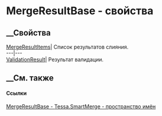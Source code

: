# MergeResultBase<TMergeObject> \- свойства
##  __Свойства
[MergeResultItems](P_Tessa_SmartMerge_MergeResultBase_1_MergeResultItems.htm)|
Список результатов слияния.  
---|---  
[ValidationResult](P_Tessa_SmartMerge_MergeResultBase_1_ValidationResult.htm)|
Результат валидации.  
## __См. также
#### Ссылки
[MergeResultBase<TMergeObject> \- ](T_Tessa_SmartMerge_MergeResultBase_1.htm)
[Tessa.SmartMerge - пространство имён](N_Tessa_SmartMerge.htm)
